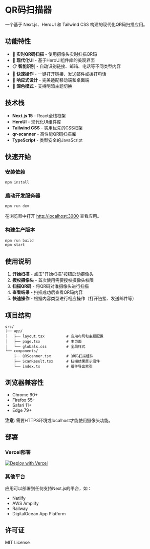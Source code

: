 # QR码扫描器

一个基于 Next.js、HeroUI 和 Tailwind CSS 构建的现代化QR码扫描应用。

## 功能特性

- 📱 **实时QR码扫描** - 使用摄像头实时扫描QR码
- 🎨 **现代化UI** - 基于HeroUI组件库的美观界面
- 📋 **智能识别** - 自动识别链接、邮箱、电话等不同类型内容
- 🔗 **快速操作** - 一键打开链接、发送邮件或拨打电话
- 📱 **响应式设计** - 完美适配移动端和桌面端
- 🌙 **深色模式** - 支持明暗主题切换

## 技术栈

- **Next.js 15** - React全栈框架
- **HeroUI** - 现代化UI组件库
- **Tailwind CSS** - 实用优先的CSS框架
- **qr-scanner** - 高性能QR码扫描库
- **TypeScript** - 类型安全的JavaScript

## 快速开始

### 安装依赖

```bash
npm install
```

### 启动开发服务器

```bash
npm run dev
```

在浏览器中打开 [http://localhost:3000](http://localhost:3000) 查看应用。

### 构建生产版本

```bash
npm run build
npm start
```

## 使用说明

1. **开始扫描** - 点击"开始扫描"按钮启动摄像头
2. **授权摄像头** - 首次使用需要授权摄像头权限
3. **扫描QR码** - 将QR码对准摄像头进行扫描
4. **查看结果** - 扫描成功后查看QR码内容
5. **快速操作** - 根据内容类型进行相应操作（打开链接、发送邮件等）

## 项目结构

```
src/
├── app/
│   ├── layout.tsx          # 应用布局和主题配置
│   ├── page.tsx            # 主页面
│   └── globals.css         # 全局样式
└── components/
    ├── QRScanner.tsx       # QR码扫描组件
    ├── ScanResult.tsx      # 扫描结果展示组件
    └── index.ts            # 组件导出索引
```

## 浏览器兼容性

- Chrome 60+
- Firefox 55+
- Safari 11+
- Edge 79+

**注意**: 需要HTTPS环境或localhost才能使用摄像头功能。

## 部署

### Vercel部署

[![Deploy with Vercel](https://vercel.com/button)](https://vercel.com/new/clone?repository-url=https://github.com/your-username/qr-scanner-nextjs)

### 其他平台

应用可以部署到任何支持Next.js的平台，如：
- Netlify
- AWS Amplify
- Railway
- DigitalOcean App Platform

## 许可证

MIT License
